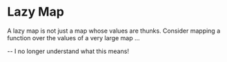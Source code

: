 # Lazy Map

A lazy map is not just a map whose values are thunks.  Consider mapping a
function over the values of a very large map ...

-- I no longer understand what this means!

